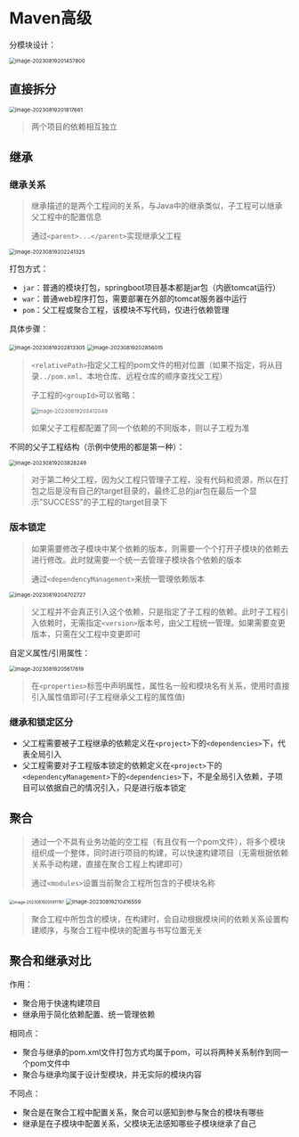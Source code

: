 # Maven高级

分模块设计：

<img src="img/Maven高级/image-20230819201457800.png" alt="image-20230819201457800" style="zoom:67%;" />

## 直接拆分

<img src="img/Maven高级/image-20230819201817661.png" alt="image-20230819201817661" style="zoom: 67%;" />

> 两个项目的依赖相互独立

## 继承

### 继承关系

> 继承描述的是两个工程间的关系，与Java中的继承类似，子工程可以继承父工程中的配置信息
>
> 通过`<parent>...</parent>`实现继承父工程

<img src="img/Maven高级/image-20230819202241325.png" alt="image-20230819202241325" style="zoom:67%;" />

打包方式：

- `jar`：普通的模块打包，springboot项目基本都是jar包（内嵌tomcat运行）
- `war`：普通web程序打包，需要部署在外部的tomcat服务器中运行
- `pom`：父工程或聚合工程，该模块不写代码，仅进行依赖管理

具体步骤：

<img src="img/Maven高级/image-20230819202813305.png" alt="image-20230819202813305" style="zoom:67%;" />

<img src="img/Maven高级/image-20230819202856015.png" alt="image-20230819202856015" style="zoom:67%;" />

> `<relativePath>`指定父工程的pom文件的相对位置（如果不指定，将从目录`../pom.xml`、本地仓库、远程仓库的顺序查找父工程）
>
> 子工程的`<groupId>`可以省略：
>
> <img src="img/Maven高级/image-20230819203412049.png" alt="image-20230819203412049" style="zoom: 67%;" />
>
> 如果父子工程都配置了同一个依赖的不同版本，则以子工程为准

不同的父子工程结构（示例中使用的都是第一种）：

<img src="img/Maven高级/image-20230819203828249.png" alt="image-20230819203828249" style="zoom:67%;" />

> 对于第二种父工程，因为父工程只管理子工程，没有代码和资源，所以在打包之后是没有自己的target目录的，最终汇总的jar包在最后一个显示"SUCCESS"的子工程的target目录下

### 版本锁定

> 如果需要修改子模块中某个依赖的版本，则需要一个个打开子模块的依赖去进行修改。此时就需要一个统一去管理子模块各个依赖的版本
>
> 通过`<dependencyManagement>`来统一管理依赖版本

<img src="img/Maven高级/image-20230819204702727.png" alt="image-20230819204702727" style="zoom:67%;" />

> 父工程并不会真正引入这个依赖，只是指定了子工程的依赖。此时子工程引入依赖时，无需指定`<version>`版本号，由父工程统一管理。如果需要变更版本，只需在父工程中变更即可

自定义属性/引用属性：

<img src="img/Maven高级/image-20230819205617619.png" alt="image-20230819205617619" style="zoom:67%;" />

> 在`<properties>`标签中声明属性，属性名一般和模块名有关系，使用时直接引入属性值即可(子工程继承父工程的属性值)

### 继承和锁定区分

- 父工程需要被子工程继承的依赖定义在`<project>`下的`<dependencies>`下，代表全局引入
- 父工程需要对子工程版本锁定的依赖定义在`<project>`下的`<dependencyManagement>`下的`<dependencies>`下，不是全局引入依赖，子项目可以依据自己的情况引入，只是进行版本锁定

## 聚合

> 通过一个不具有业务功能的空工程（有且仅有一个pom文件），将多个模块组织成一个整体，同时进行项目的构建，可以快速构建项目（无需根据依赖关系手动构建，直接在聚合工程上构建即可）
>
> 通过`<modules>`设置当前聚合工程所包含的子模块名称

<img src="img/Maven高级/image-20230819205911197.png" alt="image-20230819205911197" style="zoom: 50%;" />

<img src="img/Maven高级/image-20230819210416559.png" alt="image-20230819210416559" style="zoom:67%;" />

> 聚合工程中所包含的模块，在构建时，会自动根据模块间的依赖关系设置构建顺序，与聚合工程中模块的配置与书写位置无关

## 聚合和继承对比

作用：

- 聚合用于快速构建项目
- 继承用于简化依赖配置、统一管理依赖

相同点：

- 聚合与继承的pom.xml文件打包方式均属于pom，可以将两种关系制作到同一个pom文件中
- 聚合与继承均属于设计型模块，并无实际的模块内容

不同点：

- 聚合是在聚合工程中配置关系，聚合可以感知到参与聚合的模块有哪些
- 继承是在子模块中配置关系，父模块无法感知哪些子模块继承了自己
